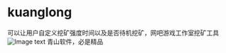# kuanglong
可以让用户自定义挖矿强度时间以及是否待机挖矿，网吧游戏工作室挖矿工具
![Image text](https://github.com/qingshan2048/img/blob/main/a.jpg)
青山软件，必是精品
